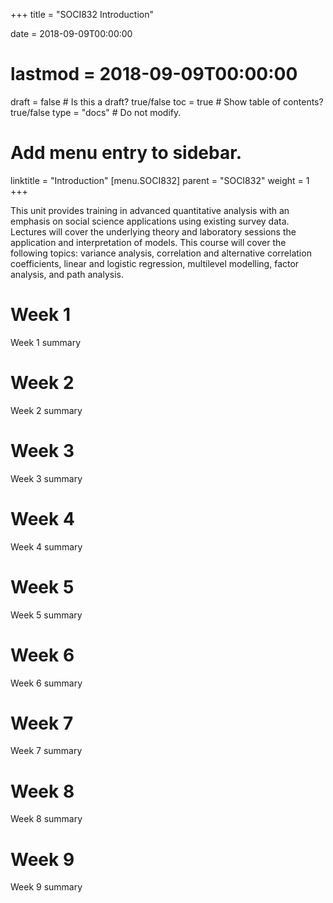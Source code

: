 +++
title = "SOCI832 Introduction"

date = 2018-09-09T00:00:00
# lastmod = 2018-09-09T00:00:00

draft = false  # Is this a draft? true/false
toc = true  # Show table of contents? true/false
type = "docs"  # Do not modify.

# Add menu entry to sidebar.
linktitle = "Introduction"
[menu.SOCI832]
  parent = "SOCI832"
  weight = 1
+++

This unit provides training in advanced quantitative analysis with an emphasis on social science applications using existing survey data. Lectures will cover the underlying theory and laboratory sessions the application and interpretation of models. This course will cover the following topics: variance analysis, correlation and alternative correlation coefficients, linear and logistic regression, multilevel modelling, factor analysis, and path analysis.

# Week 1

Week 1 summary

# Week 2

Week 2 summary

# Week 3

Week 3 summary

# Week 4

Week 4 summary

# Week 5

Week 5 summary

# Week 6

Week 6 summary

# Week 7

Week 7 summary

# Week 8

Week 8 summary

# Week 9

Week 9 summary
